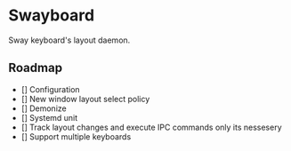 # Swayboard

Sway keyboard's layout daemon.

## Roadmap
- [] Configuration
- [] New window layout select policy
- [] Demonize
- [] Systemd unit
- [] Track layout changes and execute IPC commands only its nessesery
- [] Support multiple keyboards
